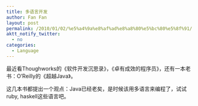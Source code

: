 ```yaml
---
title: 多语言开发
author: Fan Fan
layout: post
permalink: /2010/01/02/%e5%a4%9a%e8%af%ad%e8%a8%80%e5%bc%80%e5%8f%91/
aktt_notify_twitter:
  - no
categories:
  - Language
---
```

最近看Thoughworks的《软件开发沉思录》，《卓有成效的程序员》，还有一本老书：O&#8217;Reilly的《超越Java》。

这几本书都提出一个观点：Java已经老矣，是时候该用多语言来编程了，试试ruby, haskell这些语言吧。